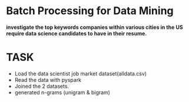 # Batch Processing for Data Mining

**investigate the top keywords companies within various cities in the US require data science candidates to have in their resume.**

# TASK

- Load the data scientist job market dataset(alldata.csv)
- Read the data with pyspark
- Joined the 2 datasets.
-  generated n-grams (unigram & bigram)
